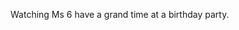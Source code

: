<!--
id: 1022167626
link: http://kevinisom.info/post/1022167626/watching-ms-6-have-a-grand-time-at-a-birthday
slug: watching-ms-6-have-a-grand-time-at-a-birthday
date: Sat Aug 28 2010 11:54:43 GMT+1200 (NZST)
raw: {"blog_name":"kevinisom","id":1022167626,"post_url":"http://kevinisom.info/post/1022167626/watching-ms-6-have-a-grand-time-at-a-birthday","slug":"watching-ms-6-have-a-grand-time-at-a-birthday","type":"text","date":"2010-08-27 23:54:43 GMT","timestamp":1282953283,"state":"published","format":"html","reblog_key":"7VotLgKp","tags":[],"short_url":"http://tmblr.co/Zw68YyyxGfA","highlighted":[],"feed_item":"http://twitter.com/kev_nz/statuses/22305061984","from_feed_id":"650289","note_count":0,"title":null,"body":"<p>Watching Ms 6 have a grand time at a birthday party.</p>"}
publish: 2010-08-028
tags: 
title: null
-->


Watching Ms 6 have a grand time at a birthday party.


